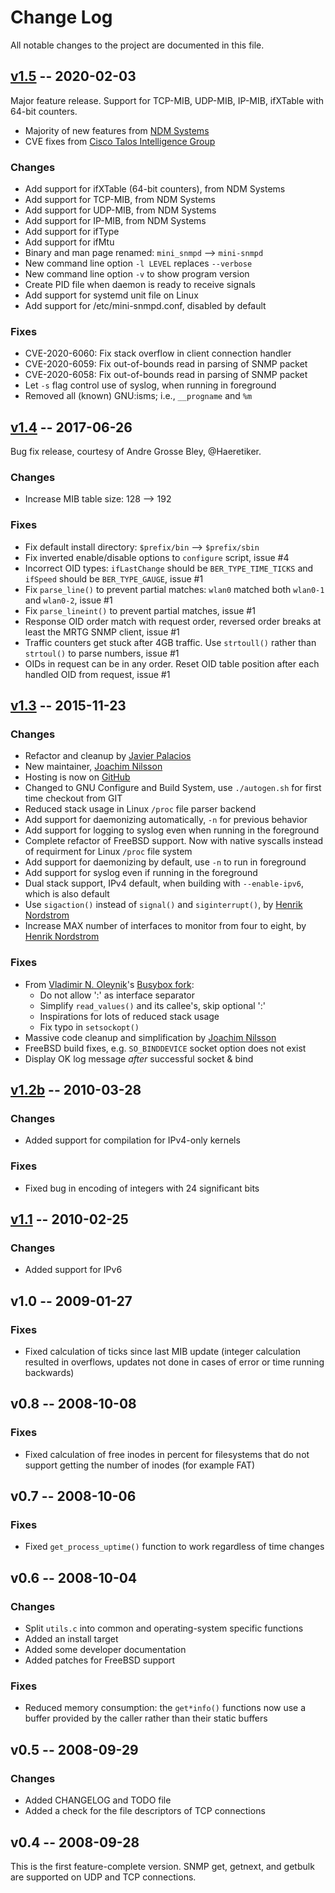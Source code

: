 Change Log
==========

All notable changes to the project are documented in this file.


[v1.5][] -- 2020-02-03
----------------------

Major feature release.  Support for TCP-MIB, UDP-MIB, IP-MIB,
ifXTable with 64-bit counters.

- Majority of new features from [NDM Systems][]
- CVE fixes from [Cisco Talos Intelligence Group][talos]

### Changes
- Add support for ifXTable (64-bit counters), from NDM Systems
- Add support for TCP-MIB, from NDM Systems
- Add support for UDP-MIB, from NDM Systems
- Add support for IP-MIB, from NDM Systems
- Add support for ifType
- Add support for ifMtu
- Binary and man page renamed: `mini_snmpd` --> `mini-snmpd`
- New command line option `-l LEVEL` replaces `--verbose`
- New command line option `-v` to show program version
- Create PID file when daemon is ready to receive signals
- Add support for systemd unit file on Linux
- Add support for /etc/mini-snmpd.conf, disabled by default

### Fixes
- CVE-2020-6060: Fix stack overflow in client connection handler
- CVE-2020-6059: Fix out-of-bounds read in parsing of SNMP packet
- CVE-2020-6058: Fix out-of-bounds read in parsing of SNMP packet
- Let `-s` flag control use of syslog, when running in foreground
- Removed all (known) GNU:isms; i.e., `__progname` and `%m`


[v1.4][] -- 2017-06-26
----------------------

Bug fix release, courtesy of Andre Grosse Bley, @Haeretiker.

### Changes
- Increase MIB table size: 128 --> 192

### Fixes
- Fix default install directory: `$prefix/bin` --> `$prefix/sbin`
- Fix inverted enable/disable options to `configure` script, issue #4
- Incorrect OID types: `ifLastChange` should be `BER_TYPE_TIME_TICKS`
  and `ifSpeed` should be `BER_TYPE_GAUGE`, issue #1
- Fix `parse_line()` to prevent partial matches: `wlan0` matched both
  `wlan0-1` and `wlan0-2`, issue #1
- Fix `parse_lineint()` to prevent partial matches, issue #1
- Response OID order match with request order, reversed order breaks at
  least the MRTG SNMP client, issue #1
- Traffic counters get stuck after 4GB traffic.  Use `strtoull()` rather
  than `strtoul()` to parse numbers, issue #1
- OIDs in request can be in any order.  Reset OID table position after
  each handled OID from request, issue #1


[v1.3][] -- 2015-11-23
----------------------

### Changes

- Refactor and cleanup by [Javier Palacios][palacios]
- New maintainer, [Joachim Nilsson][troglobit]
- Hosting is now on [GitHub][home]
- Changed to GNU Configure and Build System, use `./autogen.sh` for
  first time checkout from GIT
- Reduced stack usage in Linux `/proc` file parser backend
- Add support for daemonizing automatically, `-n` for previous behavior
- Add support for logging to syslog even when running in the foreground
- Complete refactor of FreeBSD support.  Now with native syscalls instead
  of requirment for Linux `/proc` file system
- Add support for daemonizing by default, use `-n` to run in foreground
- Add support for syslog even if running in the foreground
- Dual stack support, IPv4 default, when building with `--enable-ipv6`,
  which is also default
- Use `sigaction()` instead of `signal()` and `siginterrupt()`, by
  [Henrik Nordstrom][hno]
- Increase MAX number of interfaces to monitor from four to eight, by
  [Henrik Nordstrom][hno]

### Fixes
- From [Vladimir N. Oleynik][dzo]'s [Busybox fork][vodz-fork]:
  - Do not allow ':' as interface separator
  - Simplify `read_values()` and its callee's, skip optional ':'
  - Inspirations for lots of reduced stack usage
  - Fix typo in `setsockopt()`
- Massive code cleanup and simplification by [Joachim Nilsson][troglobit]
- FreeBSD build fixes, e.g. `SO_BINDDEVICE` socket option does not exist
- Display OK log message *after* successful socket & bind


[v1.2b][] -- 2010-03-28
-----------------------

### Changes

- Added support for compilation for IPv4-only kernels

### Fixes

- Fixed bug in encoding of integers with 24 significant bits


[v1.1][] -- 2010-02-25
----------------------

### Changes

- Added support for IPv6


v1.0 -- 2009-01-27
------------------

### Fixes

- Fixed calculation of ticks since last MIB update (integer calculation
  resulted in overflows, updates not done in cases of error or time
  running backwards)


v0.8 -- 2008-10-08
------------------

### Fixes

- Fixed calculation of free inodes in percent for filesystems that do
  not support getting the number of inodes (for example FAT)


v0.7 -- 2008-10-06
------------------

### Fixes

- Fixed `get_process_uptime()` function to work regardless of time
  changes


v0.6 -- 2008-10-04
------------------

### Changes

- Split `utils.c` into common and operating-system specific functions
- Added an install target
- Added some developer documentation
- Added patches for FreeBSD support

### Fixes

- Reduced memory consumption: the `get*info()` functions now use a
  buffer provided by the caller rather than their static buffers


v0.5 -- 2008-09-29
------------------

### Changes

- Added CHANGELOG and TODO file
- Added a check for the file descriptors of TCP connections

v0.4 -- 2008-09-28
------------------

This is the first feature-complete version.  SNMP get, getnext, and
getbulk are supported on UDP and TCP connections.


[UNRELEASED]:  https://github.com/troglobit/mini-snmpd/compare/v1.5...HEAD
[v1.5]:        https://github.com/troglobit/mini-snmpd/compare/v1.4...v1.5
[v1.4]:        https://github.com/troglobit/mini-snmpd/compare/v1.3...v1.4
[v1.3]:        https://github.com/troglobit/mini-snmpd/compare/v1.2b...v1.3
[v1.2b]:       https://github.com/troglobit/mini-snmpd/compare/v1.1...v1.2b
[v1.1]:        https://github.com/troglobit/mini-snmpd/compare/v1.0...v1.1
[dzo]:         <mailto:dzo@simtreas.ru>
[hno]:         https://github.com/hno
[home]:        https://github.com/troglobit/mini-snmpd
[palacios]:    https://github.com/javiplx
[NDM Systems]: https://github.com/ndmsystems
[talos]:       https://twitter.com/talossecurity
[troglobit]:   https://github.com/troglobit
[vodz-fork]:   http://www.simtreas.ru/~dzo/busybox-vodz.html
